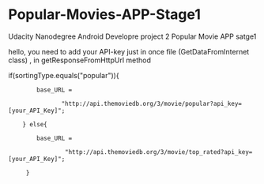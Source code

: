 # Popular-Movies-APP-Stage1
Udacity Nanodegree Android Developre project 2 Popular Movie APP satge1

hello,
you need to add your API-key just in once file (GetDataFromInternet class) , in getResponseFromHttpUrl method 

if(sortingType.equals("popular")){

            base_URL =
            
                   "http://api.themoviedb.org/3/movie/popular?api_key=[your_API_Key]";
                   
        } else{
        
            base_URL =
            
                    "http://api.themoviedb.org/3/movie/top_rated?api_key=[your_API_Key]";
                    
         }



